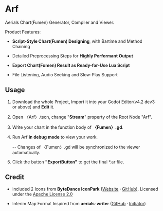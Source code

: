 # Arf

Aerials Chart(Fumen) Generator, Compiler and Viewer.

Product Features:

- **Script-Style Chart(Fumen) Designing**, with Bartime and Method Chaining

- Detailed Preprocessing Steps for **Highly Performant Output**

- **Export Chart(Fumen) Result as Ready-for-Use Lua Script**

- File Listening, Audio Seeking and Slow-Play Support

## Usage

1. Download the whole Project, Import it into your Godot Editor(v4.2 dev3 or above) and **Edit** it.

2. Open 〈Arf〉.tscn, change "**Stream**" property of the Root Node "Arf".

3. Write your chart in the function body of **〈Fumen〉.gd**.

4. Run Arf **in debug mode** to view your work.
   
   -- Changes of 〈Fumen〉.gd will be synchronized to the viewer automatically.

5. Click the button **"ExportButton"** to get the final *.ar file.

## Credit

- Included 2 Icons from **ByteDance IconPark** ([Website](https://iconpark.oceanengine.com/home) · [GitHub](https://github.com/bytedance/iconpark)), Licensed under the [Apache License 2.0](https://github.com/bytedance/IconPark/blob/master/LICENSE)

- Interim Map Format Inspired from **aerials-writer** ([GitHub](https://github.com/Fuxfantx/aerials-writer) · [Initiator](https://github.com/zarmot))

